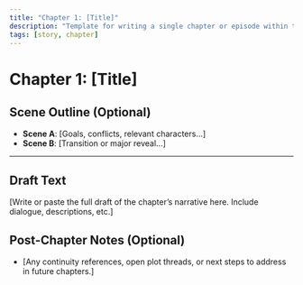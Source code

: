 ```yaml
---
title: "Chapter 1: [Title]"
description: "Template for writing a single chapter or episode within the story."
tags: [story, chapter]
---
```


# Chapter 1: [Title]

## Scene Outline (Optional)
- **Scene A**: [Goals, conflicts, relevant characters...]
- **Scene B**: [Transition or major reveal...]

---

## Draft Text
[Write or paste the full draft of the chapter’s narrative here. Include dialogue, descriptions, etc.]

## Post-Chapter Notes (Optional)
- [Any continuity references, open plot threads, or next steps to address in future chapters.]
